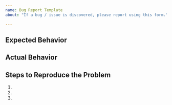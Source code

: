 ```yaml
---
name: Bug Report Template
about: "If a bug / issue is discovered, please report using this form."

---
```


## Expected Behavior


## Actual Behavior


## Steps to Reproduce the Problem

  1.
  2.
  3.